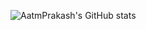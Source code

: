 ![AatmPrakash's GitHub stats](https://github-readme-stats.vercel.app/api?username=aatmprakash&show_icons=true&theme=radical)
